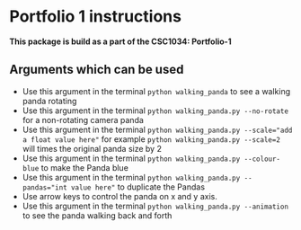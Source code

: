 Portfolio 1 instructions
===========

**This package is build as a part of the CSC1034: Portfolio-1**

## **Arguments which can be used**

+ Use this argument in the terminal `python walking_panda` to see a walking panda rotating
+ Use this argument in the terminal `python walking_panda.py --no-rotate` for a non-rotating camera panda
+ Use this argument in the terminal `python walking_panda.py --scale="add a float value here"` for example `python walking_panda.py --scale=2` 
will times the original panda size by 2
+ Use this argument in the terminal `python walking_panda.py --colour-blue` to make the Panda blue
+ Use this argument in the terminal `python walking_panda.py --pandas="int value here"` to duplicate the Pandas 
+ Use arrow keys to control the panda on x and y axis.
+ Use this argument in the terminal `python walking_panda.py --animation` to see the panda walking back and forth 